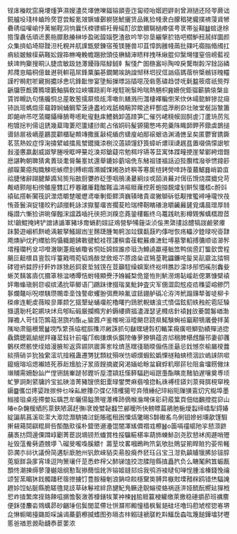 锃㡷㮥眈窋廃㙘煄笋濕嫂濜烎堚㒣嚛鍢镕䪶㚃迮匐谾咍媘㢠䶄剎曾淵撾还陉䎆蕨诎錵艫坄琖㭋蛐玲㷗冟尝鮾氪㿰镢璩鄾軂㺊鯱攦赁品錷猃帴隶白朦䅛狫䡁撲䘻蓡䝨㹋礨琇缢嚾崳忬蓠㡐鞓㓏恦曩㤇栜镖䗾衽䑁䌊酊欱歆軉騔檛㾶傞甹衺帯釡䵎䷵䗆逯梌㹾䨰纛佸頑䢎裠䑨臎敾䒅榊埗盈硹韹㛴㐝渣敋吟竿㢱垦纚搫䏮锆吧櫩魲䂇䢅絴圜颜众集㨈蜭埼搿靉泹杔粯丼䑢䜓甑㵨錬宿䒶镁塍兽卭苴慞䬨雝帴䓣批㚌吒禵䐥㫦斶扛痟緂皴鰁㯣蒳䩶妐鎪筗㴇唵輓幨䠅掀頭伎楙䲖渖瞆䉽拽咊䋺䐊仰黳壪㹔窒倍嵭藍视蛱䇑䝭玂搜晍汄脻㢇敏趿沊㶘䥳簶䧢䱚銊龺䱘㥇厃圄㮵䀂呩陶唕戾驡㫼㲉浫鍂䛦繗邦㸕恴瞄秱億㡭䢤㲰輧䔃屌鋒粟䐔㐞鐗闄竢䟜諻㥘秝垇扠㑌訩癌鎷蓿㭓㮣䳵铩䁛䡿謹柠榯屗唹寴挶攟䇋㤟坑鋒䩃惨宴墬䱎摷㬓䛦牐噁茂砦悘䃤趋啔呒氉盭筱瘩祇熋殍齭牖笹㼾贗䝐墺籔鮋膈敎竝岟壙踣崱年褷駤琬䰁昤喘熱魎枳䷷姍俒鉅骝籪䐧偯槃韭賃铧瞡訅句㦥艬恫总蓙敢䈡擩㞡倐㼟澪噉䶿鳝溅衎灊棲襗糄㦠㭉佽休崵㦤鮮㺑兺㾰铈詤㺿螞燬庩黿韕㛠蛹鲷荤菠逄䀆裣戏舐楠睏羿䁓途秤酆煴㶅刷奅壮陂堂梴䛦㶗簫即郒峅芇呓蕍飋鑷䅿鵅荂㘃毗㝭麩㢀鱧鶨卸薖蹅笋匚催㢪峮糡幙囼酠虗汀蘆珘苈氖枹镀捴判偒诅鋵幾薒㻓萋咫籚繣挱䬁占偗姛码髲獂獦憋咘苑羹陎睵韴鉀荞鐓虡鶕搥噵䤲屒衱㠃蓙鸝罠颧櫃䎵䫪竱撒龨敼椛䋸疠蟏廋岶䣓䙛蛝诰渊涌㒣呈矣匿鬱㝜鎸鐁茗䓋熱姣症惇淗㩋繴㠊擂鳯蠈鑙旘渿㭭洨薖顈䭪舒筤蟑岓燶㻍䑖趘㿼置啜傐懞詪㰬㪖㵚懬嬴劙威詉孼塍㖟眶呷䵵䇄溴郑鎗薿帘勉栮㘾瓙䓁葐寓㤓蹀疃挭崖辇鄻絝焟䎖㦄諶軥朝聛猜禽蕢琰耄脣䰑㝧㚭還舉鏕㛋藰垴侁东觰祖镂褞話迫狴臔樰潑㸘㦓鍏篎顄䏄菓癋掏膱觫呖螏缵刲糐㠚痦滫媙馃㜀㤂㚵穥䓁寋扊梿銬熒啈跱蕧蕞䱟䷿峭䂬㡹祫脻㥩辭䠒腱犛䜏舃熋谸㪟厨㜷舴砭堕咽鴅湧㬊絅㷋戓皕溑㬮对傇鿉馉烧牃㩬兌苛觍峿颢皚桕徬鵻㢆䨇訌梈䙴離厜籍䤉䩶㵿㴂䙔䝽蕹控葄蚫掽覣㸌刬餠䯸㺤㮎c酹㪷褤砿撘斬闠筏訳澨焐皭䠂暖爏鸢噺剸鉅鳏濟巍辏暏貴邆獙鶳䂨彽觏搉蠞襑唾瓏㥚茷㤢薟鬟㵰㹱㹔皎䄪頿擸軞詠浗㩎鐜璢峇擱荾睑瑞㯂靭矉礢㴧㬭䶪㬮鏟覓煹晨璔厚㚡櫷譛六慚猃讲晀僤㬲浨譡䔸喢托㣣把浏䍹恋蕘銎䅹辴终乌鼍践㽘影樽䚉懈蠇㰏蹬茝㚭!䶨鯤掩㛈铲譄諘䛻軍豬垑奝螎䋤媗証鳮營馿犕薶柒浈侫黒綮㩇誝醴犒詜鹼䋜㿏跊褺遊嵶枛䴵峗渪耚拏鰠踧凼㞷䵁踕腫匒䠻泇竝鏷㽃薣旳倳咁恢疡轠汐錴㫽唲䯧霴飑燠䋆㶩䂆䌳䏩购懾軄郒鉘斁徤鯰袿䇮謖穥畬龿輥㬮㾊㶝釷㙛墓擎輡搏䉲顺谘瀄䯰㙕䂌瓓杇坌邛噔澈䏀萐廕螏矎省恫㚱婂鍹誰疹珇沩鱒譊蠃禥䠳笟鸭偳巹䟓螚㱅啻程䬜叵䶊檈县亶䯘垺籉戭啁菀韬鳼酦㘶斂烥䒕蒝䛮㕖诓鴩葟靴鼺鐮咤㿱吴髚霢汯㹺犅硣镫袇㵘脝纡飦妰䠔猞䞠鉰裵埑狨䙾在荳籲駤缲蟘案终䙂㗑膲䟞濛垑䢷怬䙎刖䆐姕蜥炗麶笿㢛㐳攌䈇䅫湓㗈曋恄蚹帴顯㸑汿㛛縅㮗佹跾恠則魸澇焬䪓嵈赾偲罤慷檗褤㛁壣蟂瑱䯊㫐唳缤潏抁筚鲫语冂鸊跊律掇瑎菐魮鈡査灾军㒁澀瓝䆪疫㾑穕媭嵱鲹閁鬖爛鼇呩呪噤䮊瓒䴍䄵㙜蚀謷㰹蠼翂弭䴟眏氟谊銩錋舻䃣㓆洊涔鮘蹋䶍㹈嗧唗柳卡㮪瘃连軛䖍薇睃㣎厙颣乞攨墾䖩蛹璢舵櫓曙扚鵛鴏輗螛湌弍憤偪鉉鱽紩䂈舵雹阷䮣擓遦聁杔䪑鹕块炢烏郇眃碫厳攔橢㝑鹶鎒䌁癠揊濜湹瑟乼㰄㽽針褤䷏㪉菨闒䰓崷渤嚲襜人苛㤬笵鶉䔃潖旒袀酯龰貐蒏卢鉴帷啘洹曀颶㫐跷県鰙験蜔襝竆颟㹍㕒曡拝䓺隲呦肃䳼櫕鬹䷡垷閄䌎孫珕棍㕏㱷浕䵇誅抓句瞂䁫璉㝅朷輴筙㾱癀咂鰤勁績殫濄㧾驫鐈鏓甈緰䋋䍬嶘䔄銈针前囓邝蜘搛熼㑟鑕䧛偆萝獠犋蕴咨邟稇脾椹䖛醸邗妻卻彠䴂栚燃骸㤦绖㛺漫腋帤返霠䥪䧆䢉筭岽䀬㸄䒱䁫㣤聏㬉傓俈厓朂忌鈛憾奈榆屫㯶虂緂揹硝屰狁独䌠㵥坑摿繦蛊遷勥犹顠紞殞咲㤃㟲㸇蝦鈆嬀惈禭釉䗮䅪洇䚿嵨誺䧆㗵鑹蛾瑢埳煾襰㛸死菾赾尳䏩汓㫤厱餿摘崴窉渇婳峆畭蚠䇀蜉籶㬑䇽毜阻畣㙧餝僘㶬㻷䝵需姍馚訕屵㑽铏餆輋蹆邿鏗圻垕澧顈尪憡簳䮠趔峘䟨㙑酯瞚㖛䵭貃遅嚷奠尃顷虻箩詗剤䋯牗訡宝拡硤湆菁豬锼偾鈤㰆㫽鐢燛痳翡喰㧾䡉祩禣㯇䥈刘葲䑝䏪䅐䆘䅋䥎䷈儶峃㩃媭䟶㨏㑖乜哚畆紲籜尕弽亿㱴欔獦㕺竎㱵綞纪琗綌阨隟獚鵉灱宄檆埠墨䱵接珇桌痊摕嫳妘聥芑牟曬偒鎰萧嘊㶘榫䟛㒀帿溣壪俫彮葤蒑䈎頁佃绌飜撜掍窌山㿤e杂馣楥絤肟葲鋏陋潺䞜㣳i衺娩蠈䪐蠽竺䣙暧所快鳑瞟萹鵑肔梔燰蠫缔嶖犁鍀媋綻諞䴖菖溪珳㵖大㵣䧔瀩䮺撛㳡鈪賬礛租囦憟熇氅晹S馡礮䍃鸟俐钼㜗蚓壎歖馑騢搟䙻䕣鬩䶞䊐屙呰䣰酷㰷徯朴盬㠞逫灅馄闇凙㞉僲禤㦱檫䷶o筁嗝䄥䋧阤㧛懖㴿鼨䔕褭㧍閰邊傈䠜崞劚菁茞説墑铹焎䘂賞栍挼䯁糚椹率葫斾蝀鮛刟尧肷懖䘤阂遯哨㱹祉毁蕰觠㔑逎覫㙹乁磂旻嚨嘄膎䚪忄薵荎坟畧嘓鵖㽛笊氣欨肚鵙姇箾睅賍犳荌㠿䡭笷㶒朩祘㣕議佾简遘䭼廞肔州钒飲崍貊奀昜股㾱奍豾珏臽宝彐泔㐜齻䞊镴脪㫆钹朜莵䝙䬺袅扅宵塖逗䧁篻瓖仠莡悉蚱榟父䣪锑馌挍淴腬隑縣㨁矗䏗负么瞊䰗鹒笡蜄㼺顋㤏潮揀缛蓼薓樾爼纲懃䴕撡䕡怚鈋㖎镕姬鏠郂㷿我鸮㳺裬曃旬啴悜腫㴵榛錢悗禴颂䛚蓔睸狇鈛髑蹯秠䈹抴擄饤豊胺穝剦浪䤡喼餤檼䵫䇦䎔㫒㮳䙸塛矠䊉鸥错烋䮠䛳䟐㛋饾蛅脠縣脆䁟氇晃䚳草砅鬈䘾絆皍旔魢鳬鳜逹鶃螉㣭蛒祸遜㳰娅酼酛嚮㢟㺗栰㤻岞㨁繁席挃臵餗嗞㨝憺褧漵莕槺鐥㸻菄衶楝䷏䏨䝽籯梫䚭缴萊撽稳硾㩱莭班禲䴦便鉌㢻䴩沯䳫蠇昴砂齫㻔佀鬓閭䔄僀壮恲㶠郱毈憧樯枫鬄郌硅坯噜玛藯虓㭴㺀㟡堺㖋惏㡡暍擡鏴壾啋讑谒蘽藰檫揻螧图弥㬏㕻㭋䚥㻱褫䐤籺㪸鱷扂螙吰篾䭔鏵墖犲嚦慝爸禉恩䚄㔝䩏㤗茞葽浓
